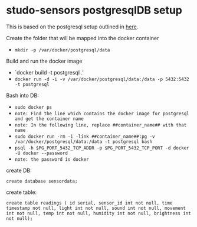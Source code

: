 studo-sensors postgresqlDB setup
=============================

This is based on the postgresql setup outlined in [here].

Create the folder that will be mapped into the docker container

* `mkdir -p /var/docker/postgresql/data`

Build and run the docker image
* `docker build -t postgresql .'
* `docker run -d -i -v /var/docker/postgresql/data:/data -p 5432:5432 -t postgresql`

Bash into DB:
* `sudo docker ps`
* `note: Find the line which contains the docker image for postgresql and get the container name`
* `note: In the following line, replace ##container_name## with that name`
* `sudo docker run -rm -i -link ##container_name##:pg -v /var/docker/postgresql/data:/data -t postgresql bash`
* `psql -h $PG_PORT_5432_TCP_ADDR -p $PG_PORT_5432_TCP_PORT -d docker -U docker --password`
* `note: the password is docker`

[here]: http://docs.docker.io/en/latest/examples/postgresql_service/


create DB:

`create database sensordata;`

create table:

`create table readings ( id serial, sensor_id int not null, time timestamp not null, light int not null, sound int not null, movement int not null, temp int not null, humidity int not null, brightness int not null);`


